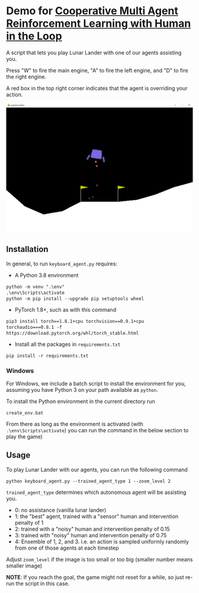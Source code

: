 # Demo for [Cooperative Multi Agent Reinforcement Learning with Human in the Loop](https://github.com/DavidKoleczek/human_marl)

A script that lets you play Lunar Lander with one of our agents assisting you. 

Press "W" to fire the main engine, "A" to fire the left engine, and "D" to fire the right engine.

A red box in the top right corner indicates that the agent is overriding your action.

<img src="lunar_demo.png" alt="Demo" height="350" width="550">

## Installation
In general, to run `keyboard_agent.py` requires:
- A Python 3.8 environment
```
python -m venv ".\env" 
.\env\Scripts\activate
python -m pip install --upgrade pip setuptools wheel
```
- PyTorch 1.8+, such as with this command 

```
pip3 install torch==1.8.1+cpu torchvision==0.9.1+cpu torchaudio===0.8.1 -f https://download.pytorch.org/whl/torch_stable.html
```

- Install all the packages in `requirements.txt`
```
pip install -r requirements.txt
```


### Windows
For Windows, we include a batch script to install the environment for you, assuming you have Python 3 on your path available as ``python``.

To install the Python environment in the current directory run
```
create_env.bat
```
From there as long as the environment is activated (with `.\env\Scripts\activate`) you can run the command in the below section to play the game)

## Usage

To play Lunar Lander with our agents, you can run the following command
```
python keyboard_agent.py --trained_agent_type 1 --zoom_level 2
```
`trained_agent_type` determines which autonomous agent will be assisting you. 
- 0: no assistance (vanilla lunar lander)
- 1: the "best" agent, trained with a "sensor" human and intervention penalty of 1
- 2: trained with a "noisy" human and intervention penalty of 0.15
- 3: trained with "noisy" human and intervention penalty of 0.75
- 4: Ensemble of 1, 2, and 3. i.e. an action is sampled uniformly randomly from one of those agents at each timestep

Adjust `zoom_level` if the image is too small or too big (smaller number means smaller image)

**NOTE**: If you reach the goal, the game might not reset for a while, so just re-run the script in this case.